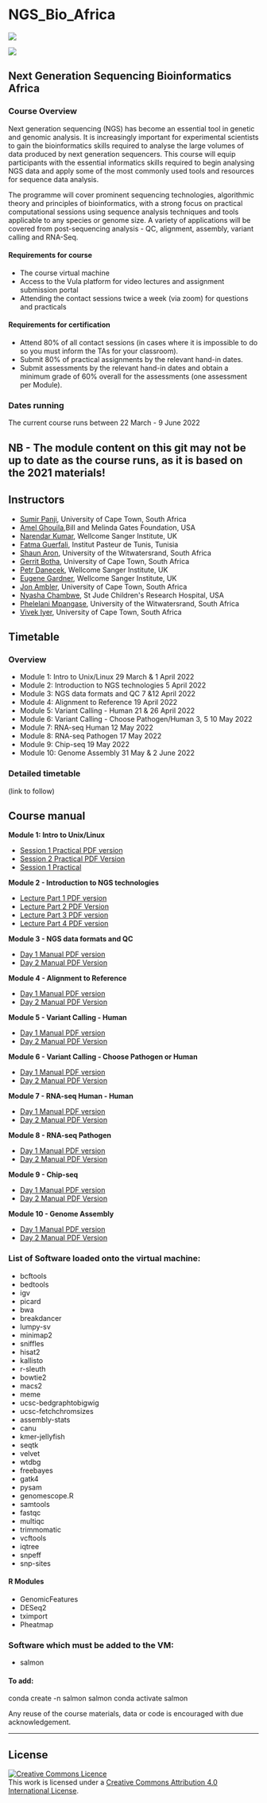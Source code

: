 # NGS_Bio_Africa
 ![](https://www.h3abionet.org/images/logos/LOGO-HEADER.png)

 ![](https://coursesandconferences.wellcomeconnectingscience.org/wp-content/themes/wcc_courses_and_conferences/dist/assets/svg/logo.svg) 


## Next Generation Sequencing Bioinformatics Africa

### Course Overview
Next generation sequencing (NGS) has become an essential tool in genetic and genomic analysis. It is increasingly important for experimental scientists to gain the bioinformatics skills required to analyse the large volumes of data produced by next generation sequencers. This course will equip participants with the essential informatics skills required to begin analysing NGS data and apply some of the most commonly used tools and resources for sequence data analysis.

The programme will cover prominent sequencing technologies, algorithmic theory and principles of bioinformatics, with a strong focus on practical computational sessions using sequence analysis techniques and tools applicable to any species or genome size. A variety of applications will be covered from post-sequencing analysis - QC, alignment, assembly, variant calling and RNA-Seq.

#### Requirements for course
* The course virtual machine
* Access to the Vula platform for video lectures and assignment submission portal
* Attending the contact sessions twice a week (via zoom) for questions and practicals

#### Requirements for certification
* Attend 80% of all contact sessions (in cases where it is impossible to do so you must inform the TAs for your classroom).
* Submit 80% of practical assignments by the relevant hand-in dates.
* Submit assessments by the relevant hand-in dates and obtain a minimum grade of 60% overall for the assessments (one assessment per Module).



### Dates running
The current course runs between 22 March - 9 June 2022

## NB - The module content on this git may not be up to date as the course runs, as it is based on the 2021 materials!

## Instructors
- [Sumir Panji](), University of Cape Town, South Africa
- [Amel Ghouila](),Bill and Melinda Gates Foundation, USA
- [Narendar Kumar](), Wellcome Sanger Institute, UK
- [Fatma Guerfali](), Institut Pasteur de Tunis, Tunisia
- [Shaun Aron](), University of the Witwatersrand, South Africa
- [Gerrit Botha](), University of Cape Town, South Africa
- [Petr Danecek](), Wellcome Sanger Institute, UK
- [Eugene Gardner](), Wellcome Sanger Institute, UK
- [Jon Ambler](), University of Cape Town, South Africa
- [Nyasha Chambwe](), St Jude Children's Research Hospital, USA
- [Phelelani Mpangase](), University of the Witwatersrand, South Africa
- [Vivek Iyer](), University of Cape Town, South Africa




## Timetable
### Overview

- Module 1: Intro to Unix/Linux 29 March & 1 April 2022
- Module 2: Introduction to NGS technologies 5 April 2022
- Module 3: NGS data formats and QC 7 &12 April 2022
- Module 4: Alignment to Reference 19 April 2022
- Module 5: Variant Calling - Human 21 & 26 April 2022
- Module 6: Variant Calling - Choose Pathogen/Human 3, 5 10 May 2022
- Module 7: RNA-seq Human 12 May 2022
- Module 8: RNA-seq Pathogen 17 May 2022
- Module 9: Chip-seq 19 May 2022
- Module 10: Genome Assembly 31 May & 2 June 2022

### Detailed timetable
(link to follow)

## Course manual

**Module 1: Intro to Unix/Linux**  
   - [Session 1 Practical PDF version](Modules/Module_1_Intro_to_linux/Linux_session_1/Assignment/Assignement_Linux_Practical_exercises.pdf)  
   - [Session 2 Practical PDF Version](Modules/Module_1_Intro_to_linux/Linux_Session_2/unix_session_2_files_student_practical_TA_practical_and_assessment/unix_session_2_students_practical_sheet.pdf)
   - [Session 1 Practical ](Modules/Module_1_Intro_to_linux/Linux_session_1/Assignment/Assignment_Practical_excercises_MD.md)
     
  
**Module 2 - Introduction to NGS technologies**  
  - [Lecture Part 1 PDF version](Modules/Module_2_Introduction_to_NGS_Technologies/Module2_Part1_Intro_to_NGS_Sequencing_and_Technologies.pdf)
  - [Lecture Part 2 PDF Version](Modules/Module_2_Introduction_to_NGS_Technologies/Module2_Part2_Introduction_to_NGS-IlluminaSequencing.pdf)
  - [Lecture Part 3 PDF version](Modules/Module_2_Introduction_to_NGS_Technologies/Module2_Part3_Introduction_to_NGS-IlluminaSequencing.pdf)
  - [Lecture Part 4 PDF version](Modules/Module_2_Introduction_to_NGS_Technologies/Module2_Part4_Experimental_Design.pdf)

**Module 3 - NGS data formats and QC**  
  - [Day 1 Manual PDF version]()
  - [Day 2 Manual PDF Version]()


**Module 4 - Alignment to Reference**  
  - [Day 1 Manual PDF version]()
  - [Day 2 Manual PDF Version]()


**Module 5 - Variant Calling - Human**  
  - [Day 1 Manual PDF version]()
  - [Day 2 Manual PDF Version]()

  
**Module 6 - Variant Calling - Choose Pathogen or Human**  
  - [Day 1 Manual PDF version]()
  - [Day 2 Manual PDF Version]()


**Module 7 - RNA-seq Human  - Human**  
  - [Day 1 Manual PDF version]()
  - [Day 2 Manual PDF Version]()

**Module 8 - RNA-seq Pathogen**  
  - [Day 1 Manual PDF version]()
  - [Day 2 Manual PDF Version]()

**Module 9 - Chip-seq**  
  - [Day 1 Manual PDF version]()
  - [Day 2 Manual PDF Version]()

**Module 10 - Genome Assembly**  
  - [Day 1 Manual PDF version]()
  - [Day 2 Manual PDF Version]()



### List of Software loaded onto the virtual machine:
* bcftools
* bedtools
* igv
* picard
* bwa
* breakdancer
* lumpy-sv
* minimap2
* sniffles
* hisat2
* kallisto
* r-sleuth
* bowtie2
* macs2
* meme
* ucsc-bedgraphtobigwig
* ucsc-fetchchromsizes
* assembly-stats
* canu
* kmer-jellyfish
* seqtk
* velvet
* wtdbg
* freebayes
* gatk4
* pysam
* genomescope.R
* samtools
* fastqc
* multiqc
* trimmomatic
* vcftools
* iqtree
* snpeff
* snp-sites

#### R Modules
* GenomicFeatures
* DESeq2
* tximport
* Pheatmap

### Software which must be added to the VM:
* salmon
 #### To add:
 conda create -n salmon salmon
 conda activate salmon 

Any reuse of the course materials, data or code is encouraged with due acknowledgement.

******
## License
<a rel="license" href="http://creativecommons.org/licenses/by/4.0/"><img alt="Creative Commons Licence" style="border-width:0" src="https://i.creativecommons.org/l/by/4.0/88x31.png" /></a><br />This work is licensed under a <a rel="license" href="http://creativecommons.org/licenses/by/4.0/">Creative Commons Attribution 4.0 International License</a>.
